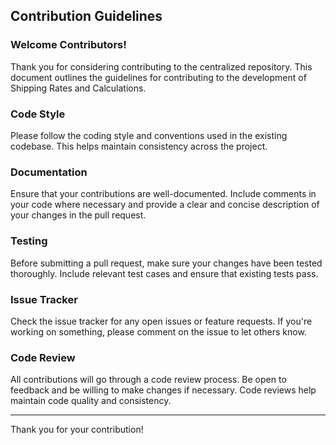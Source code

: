 ## Contribution Guidelines

### Welcome Contributors!

Thank you for considering contributing to the centralized repository. This document outlines the guidelines for contributing to the development of Shipping Rates and Calculations.

### Code Style

Please follow the coding style and conventions used in the existing codebase. This helps maintain consistency across the project.

### Documentation

Ensure that your contributions are well-documented. Include comments in your code where necessary and provide a clear and concise description of your changes in the pull request.

### Testing

Before submitting a pull request, make sure your changes have been tested thoroughly. Include relevant test cases and ensure that existing tests pass.

### Issue Tracker

Check the issue tracker for any open issues or feature requests. If you're working on something, please comment on the issue to let others know.

### Code Review

All contributions will go through a code review process. Be open to feedback and be willing to make changes if necessary. Code reviews help maintain code quality and consistency.

---

Thank you for your contribution!
